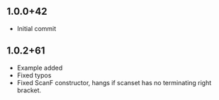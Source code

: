 ## 1.0.0+42

* Initial commit

## 1.0.2+61

* Example added
* Fixed typos
* Fixed ScanF constructor, hangs if scanset has no terminating right bracket.
